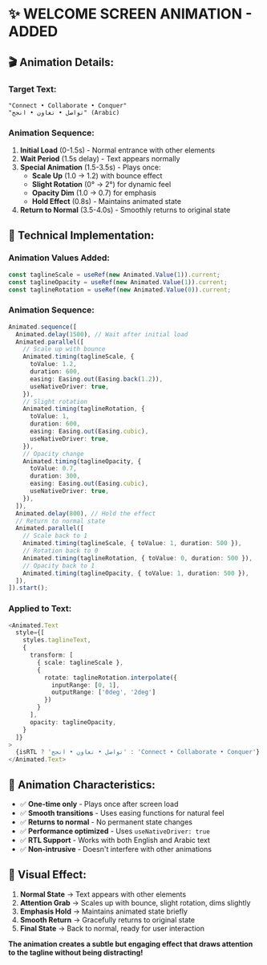 # ✨ WELCOME SCREEN ANIMATION - ADDED

## 🎬 **Animation Details:**

### **Target Text:**
```
"Connect • Collaborate • Conquer"
"تواصل • تعاون • انجح" (Arabic)
```

### **Animation Sequence:**
1. **Initial Load** (0-1.5s) - Normal entrance with other elements
2. **Wait Period** (1.5s delay) - Text appears normally
3. **Special Animation** (1.5-3.5s) - Plays once:
   - **Scale Up** (1.0 → 1.2) with bounce effect
   - **Slight Rotation** (0° → 2°) for dynamic feel
   - **Opacity Dim** (1.0 → 0.7) for emphasis
   - **Hold Effect** (0.8s) - Maintains animated state
4. **Return to Normal** (3.5-4.0s) - Smoothly returns to original state

## 🔧 **Technical Implementation:**

### **Animation Values Added:**
```typescript
const taglineScale = useRef(new Animated.Value(1)).current;
const taglineOpacity = useRef(new Animated.Value(1)).current;
const taglineRotation = useRef(new Animated.Value(0)).current;
```

### **Animation Sequence:**
```typescript
Animated.sequence([
  Animated.delay(1500), // Wait after initial load
  Animated.parallel([
    // Scale up with bounce
    Animated.timing(taglineScale, {
      toValue: 1.2,
      duration: 600,
      easing: Easing.out(Easing.back(1.2)),
      useNativeDriver: true,
    }),
    // Slight rotation
    Animated.timing(taglineRotation, {
      toValue: 1,
      duration: 600,
      easing: Easing.out(Easing.cubic),
      useNativeDriver: true,
    }),
    // Opacity change
    Animated.timing(taglineOpacity, {
      toValue: 0.7,
      duration: 300,
      easing: Easing.out(Easing.cubic),
      useNativeDriver: true,
    }),
  ]),
  Animated.delay(800), // Hold the effect
  // Return to normal state
  Animated.parallel([
    // Scale back to 1
    Animated.timing(taglineScale, { toValue: 1, duration: 500 }),
    // Rotation back to 0
    Animated.timing(taglineRotation, { toValue: 0, duration: 500 }),
    // Opacity back to 1
    Animated.timing(taglineOpacity, { toValue: 1, duration: 500 }),
  ]),
]).start();
```

### **Applied to Text:**
```typescript
<Animated.Text 
  style={[
    styles.taglineText,
    {
      transform: [
        { scale: taglineScale },
        { 
          rotate: taglineRotation.interpolate({
            inputRange: [0, 1],
            outputRange: ['0deg', '2deg']
          })
        }
      ],
      opacity: taglineOpacity,
    }
  ]}
>
  {isRTL ? 'تواصل • تعاون • انجح' : 'Connect • Collaborate • Conquer'}
</Animated.Text>
```

## 🎯 **Animation Characteristics:**

- ✅ **One-time only** - Plays once after screen load
- ✅ **Smooth transitions** - Uses easing functions for natural feel
- ✅ **Returns to normal** - No permanent state changes
- ✅ **Performance optimized** - Uses `useNativeDriver: true`
- ✅ **RTL Support** - Works with both English and Arabic text
- ✅ **Non-intrusive** - Doesn't interfere with other animations

## 🎨 **Visual Effect:**

1. **Normal State** → Text appears with other elements
2. **Attention Grab** → Scales up with bounce, slight rotation, dims slightly
3. **Emphasis Hold** → Maintains animated state briefly
4. **Smooth Return** → Gracefully returns to original state
5. **Final State** → Back to normal, ready for user interaction

**The animation creates a subtle but engaging effect that draws attention to the tagline without being distracting!**

